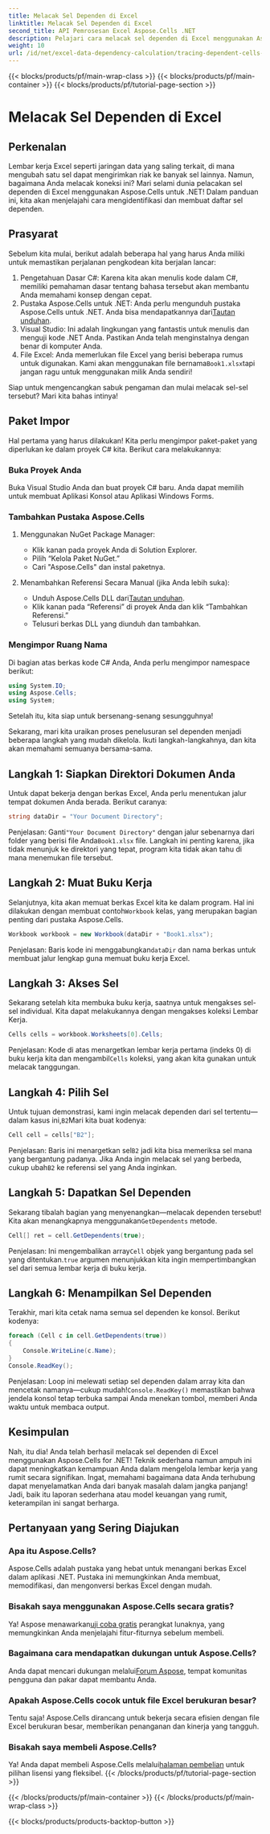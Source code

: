 ```yaml
---
title: Melacak Sel Dependen di Excel
linktitle: Melacak Sel Dependen di Excel
second_title: API Pemrosesan Excel Aspose.Cells .NET
description: Pelajari cara melacak sel dependen di Excel menggunakan Aspose.Cells untuk .NET dengan tutorial yang mudah diikuti ini.
weight: 10
url: /id/net/excel-data-dependency-calculation/tracing-dependent-cells-in-excel/
---
```


{{< blocks/products/pf/main-wrap-class >}}
{{< blocks/products/pf/main-container >}}
{{< blocks/products/pf/tutorial-page-section >}}

# Melacak Sel Dependen di Excel

## Perkenalan

Lembar kerja Excel seperti jaringan data yang saling terkait, di mana mengubah satu sel dapat mengirimkan riak ke banyak sel lainnya. Namun, bagaimana Anda melacak koneksi ini? Mari selami dunia pelacakan sel dependen di Excel menggunakan Aspose.Cells untuk .NET! Dalam panduan ini, kita akan menjelajahi cara mengidentifikasi dan membuat daftar sel dependen. 

## Prasyarat

Sebelum kita mulai, berikut adalah beberapa hal yang harus Anda miliki untuk memastikan perjalanan pengkodean kita berjalan lancar:

1. Pengetahuan Dasar C#: Karena kita akan menulis kode dalam C#, memiliki pemahaman dasar tentang bahasa tersebut akan membantu Anda memahami konsep dengan cepat.
2.  Pustaka Aspose.Cells untuk .NET: Anda perlu mengunduh pustaka Aspose.Cells untuk .NET. Anda bisa mendapatkannya dari[Tautan unduhan](https://releases.aspose.com/cells/net/).
3. Visual Studio: Ini adalah lingkungan yang fantastis untuk menulis dan menguji kode .NET Anda. Pastikan Anda telah menginstalnya dengan benar di komputer Anda. 
4.  File Excel: Anda memerlukan file Excel yang berisi beberapa rumus untuk digunakan. Kami akan menggunakan file bernama`Book1.xlsx`tapi jangan ragu untuk menggunakan milik Anda sendiri!

Siap untuk mengencangkan sabuk pengaman dan mulai melacak sel-sel tersebut? Mari kita bahas intinya!

## Paket Impor

Hal pertama yang harus dilakukan! Kita perlu mengimpor paket-paket yang diperlukan ke dalam proyek C# kita. Berikut cara melakukannya:

### Buka Proyek Anda

Buka Visual Studio Anda dan buat proyek C# baru. Anda dapat memilih untuk membuat Aplikasi Konsol atau Aplikasi Windows Forms.

### Tambahkan Pustaka Aspose.Cells

1. Menggunakan NuGet Package Manager: 
   - Klik kanan pada proyek Anda di Solution Explorer.
   - Pilih “Kelola Paket NuGet.”
   - Cari "Aspose.Cells" dan instal paketnya.

2. Menambahkan Referensi Secara Manual (jika Anda lebih suka): 
   -  Unduh Aspose.Cells DLL dari[Tautan unduhan](https://releases.aspose.com/cells/net/).
   - Klik kanan pada “Referensi” di proyek Anda dan klik “Tambahkan Referensi.”
   - Telusuri berkas DLL yang diunduh dan tambahkan.

### Mengimpor Ruang Nama

Di bagian atas berkas kode C# Anda, Anda perlu mengimpor namespace berikut:

```csharp
using System.IO;
using Aspose.Cells;
using System;
```

Setelah itu, kita siap untuk bersenang-senang sesungguhnya!

Sekarang, mari kita uraikan proses penelusuran sel dependen menjadi beberapa langkah yang mudah dikelola. Ikuti langkah-langkahnya, dan kita akan memahami semuanya bersama-sama.

## Langkah 1: Siapkan Direktori Dokumen Anda

Untuk dapat bekerja dengan berkas Excel, Anda perlu menentukan jalur tempat dokumen Anda berada. Berikut caranya:

```csharp
string dataDir = "Your Document Directory";
```

 Penjelasan: Ganti`"Your Document Directory"` dengan jalur sebenarnya dari folder yang berisi file Anda`Book1.xlsx` file. Langkah ini penting karena, jika tidak menunjuk ke direktori yang tepat, program kita tidak akan tahu di mana menemukan file tersebut.

## Langkah 2: Muat Buku Kerja

 Selanjutnya, kita akan memuat berkas Excel kita ke dalam program. Hal ini dilakukan dengan membuat contoh`Workbook` kelas, yang merupakan bagian penting dari pustaka Aspose.Cells.

```csharp
Workbook workbook = new Workbook(dataDir + "Book1.xlsx");
```

 Penjelasan: Baris kode ini menggabungkan`dataDir` dan nama berkas untuk membuat jalur lengkap guna memuat buku kerja Excel. 

## Langkah 3: Akses Sel

Sekarang setelah kita membuka buku kerja, saatnya untuk mengakses sel-sel individual. Kita dapat melakukannya dengan mengakses koleksi Lembar Kerja.

```csharp
Cells cells = workbook.Worksheets[0].Cells;
```

 Penjelasan: Kode di atas menargetkan lembar kerja pertama (indeks 0) di buku kerja kita dan mengambil`Cells` koleksi, yang akan kita gunakan untuk melacak tanggungan.

## Langkah 4: Pilih Sel

Untuk tujuan demonstrasi, kami ingin melacak dependen dari sel tertentu—dalam kasus ini,`B2`Mari kita buat kodenya:

```csharp
Cell cell = cells["B2"];
```

 Penjelasan: Baris ini menargetkan sel`B2` jadi kita bisa memeriksa sel mana yang bergantung padanya. Jika Anda ingin melacak sel yang berbeda, cukup ubah`B2` ke referensi sel yang Anda inginkan. 

## Langkah 5: Dapatkan Sel Dependen

 Sekarang tibalah bagian yang menyenangkan—melacak dependen tersebut! Kita akan menangkapnya menggunakan`GetDependents` metode.

```csharp
Cell[] ret = cell.GetDependents(true);
```

 Penjelasan: Ini mengembalikan array`Cell` objek yang bergantung pada sel yang ditentukan.`true` argumen menunjukkan kita ingin mempertimbangkan sel dari semua lembar kerja di buku kerja.

## Langkah 6: Menampilkan Sel Dependen

Terakhir, mari kita cetak nama semua sel dependen ke konsol. Berikut kodenya:

```csharp
foreach (Cell c in cell.GetDependents(true))
{
    Console.WriteLine(c.Name);
}
Console.ReadKey();
```

 Penjelasan: Loop ini melewati setiap sel dependen dalam array kita dan mencetak namanya—cukup mudah!`Console.ReadKey()` memastikan bahwa jendela konsol tetap terbuka sampai Anda menekan tombol, memberi Anda waktu untuk membaca output.

## Kesimpulan

Nah, itu dia! Anda telah berhasil melacak sel dependen di Excel menggunakan Aspose.Cells for .NET! Teknik sederhana namun ampuh ini dapat meningkatkan kemampuan Anda dalam mengelola lembar kerja yang rumit secara signifikan. Ingat, memahami bagaimana data Anda terhubung dapat menyelamatkan Anda dari banyak masalah dalam jangka panjang! Jadi, baik itu laporan sederhana atau model keuangan yang rumit, keterampilan ini sangat berharga.

## Pertanyaan yang Sering Diajukan

### Apa itu Aspose.Cells?
Aspose.Cells adalah pustaka yang hebat untuk menangani berkas Excel dalam aplikasi .NET. Pustaka ini memungkinkan Anda membuat, memodifikasi, dan mengonversi berkas Excel dengan mudah.

### Bisakah saya menggunakan Aspose.Cells secara gratis?
 Ya! Aspose menawarkan[uji coba gratis](https://releases.aspose.com/) perangkat lunaknya, yang memungkinkan Anda menjelajahi fitur-fiturnya sebelum membeli.

### Bagaimana cara mendapatkan dukungan untuk Aspose.Cells?
 Anda dapat mencari dukungan melalui[Forum Aspose](https://forum.aspose.com/c/cells/9), tempat komunitas pengguna dan pakar dapat membantu Anda. 

### Apakah Aspose.Cells cocok untuk file Excel berukuran besar?
Tentu saja! Aspose.Cells dirancang untuk bekerja secara efisien dengan file Excel berukuran besar, memberikan penanganan dan kinerja yang tangguh.

### Bisakah saya membeli Aspose.Cells?
 Ya! Anda dapat membeli Aspose.Cells melalui[halaman pembelian](https://purchase.aspose.com/buy) untuk pilihan lisensi yang fleksibel.
{{< /blocks/products/pf/tutorial-page-section >}}

{{< /blocks/products/pf/main-container >}}
{{< /blocks/products/pf/main-wrap-class >}}

{{< blocks/products/products-backtop-button >}}
